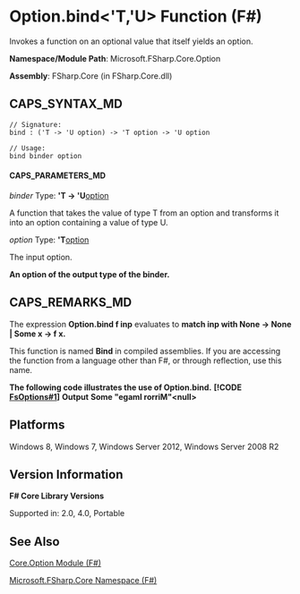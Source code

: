 # Option.bind<'T,'U> Function (F#)

Invokes a function on an optional value that itself yields an option.

**Namespace/Module Path**: Microsoft.FSharp.Core.Option

**Assembly**: FSharp.Core (in FSharp.Core.dll)


## CAPS_SYNTAX_MD

```
// Signature:
bind : ('T -> 'U option) -> 'T option -> 'U option

// Usage:
bind binder option
```

#### CAPS_PARAMETERS_MD
*binder*
Type: **'T -&gt; 'U**[option](http://msdn.microsoft.com/en-us/library/b08add48-34bf-4410-80a1-ef6a8daddc58)


A function that takes the value of type T from an option and transforms it into an option containing a value of type U.


*option*
Type: **'T**[option](http://msdn.microsoft.com/en-us/library/b08add48-34bf-4410-80a1-ef6a8daddc58)


The input option.



**An option of the output type of the binder.**
## CAPS_REMARKS_MD
The expression **Option.bind f inp** evaluates to **match inp with None -&gt; None | Some x -&gt; f x.**

This function is named **Bind** in compiled assemblies. If you are accessing the function from a language other than F#, or through reflection, use this name.

**The following code illustrates the use of Option.bind.**
**[!CODE [FsOptions#1](../CodeSnippet/VS_Snippets_Fsharp/fsoptions/FSharp/fs/program.fs#1)]**
**Output**
**Some "egamI rorriM"&lt;null&gt;**
## Platforms
Windows 8, Windows 7, Windows Server 2012, Windows Server 2008 R2


## Version Information
**F# Core Library Versions**

Supported in: 2.0, 4.0, Portable




## See Also
[Core.Option Module &#40;F&#35;&#41;](Core.Option+Module+%28F%23%29.md)

[Microsoft.FSharp.Core Namespace &#40;F&#35;&#41;](Microsoft.FSharp.Core+Namespace+%28F%23%29.md)

